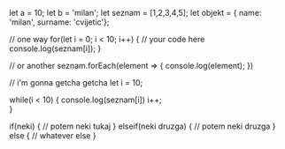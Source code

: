   let a = 10;
  let b = 'milan';
  let seznam = [1,2,3,4,5];
  let objekt = { name: 'milan', surname: 'cvijetic'};

  // one way
  for(let i = 0; i < 10; i++) {
    // your code here
    console.log(seznam[i]);
  }

  // or another
  seznam.forEach(element => {
    console.log(element);
  })

  // i'm gonna getcha getcha
  let i = 10;

  while(i < 10) {
    console.log(seznam[i])
    i++;  
  }

  if(neki) {
    // potem neki tukaj
  }
  elseif(neki druzga) {
    // potem neki druzga
  }
  else {
    // whatever else
  }
